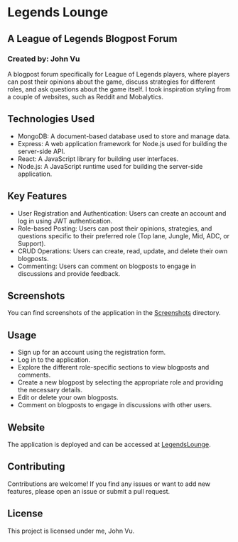 # Legends Lounge
## A League of Legends Blogpost Forum
### Created by: John Vu

A blogpost forum specifically for League of Legends players, where players can post their opinions about the game, discuss strategies for different roles, and ask questions about the game itself. I took inspiration styling from a couple of websites, such as Reddit and Mobalytics.

## Technologies Used

- MongoDB: A document-based database used to store and manage data.
- Express: A web application framework for Node.js used for building the server-side API.
- React: A JavaScript library for building user interfaces.
- Node.js: A JavaScript runtime used for building the server-side application.

## Key Features

- User Registration and Authentication: Users can create an account and log in using JWT authentication.
- Role-based Posting: Users can post their opinions, strategies, and questions specific to their preferred role (Top lane, Jungle, Mid, ADC, or Support).
- CRUD Operations: Users can create, read, update, and delete their own blogposts.
- Commenting: Users can comment on blogposts to engage in discussions and provide feedback.

## Screenshots

You can find screenshots of the application in the [Screenshots](screenshots/) directory.

## Usage

- Sign up for an account using the registration form.
- Log in to the application.
- Explore the different role-specific sections to view blogposts and comments.
- Create a new blogpost by selecting the appropriate role and providing the necessary details.
- Edit or delete your own blogposts.
- Comment on blogposts to engage in discussions with other users.

## Website

The application is deployed and can be accessed at [LegendsLounge](https://legendslounge-b82e25ecba3a.herokuapp.com/).

## Contributing

Contributions are welcome! If you find any issues or want to add new features, please open an issue or submit a pull request.

## License

This project is licensed under me, John Vu.
